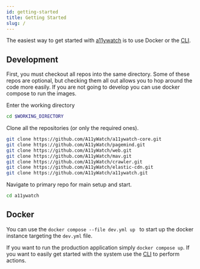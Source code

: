 ```yaml
---
id: getting-started
title: Getting Started
slug: /
---
```


The easiest way to get started with [a11ywatch](https://github.com/A11yWatch/a11ywatch) is to use Docker or the [CLI](./cli.md).

## Development

First, you must checkout all repos into the same directory. Some of these repos are optional, but checking them all out allows you to hop around the code more easily. If you are not going to develop you can use docker compose to run the images.

Enter the working directory
```sh
cd $WORKING_DIRECTORY
```

Clone all the repositories (or only the required ones).
```sh
git clone https://github.com/A11yWatch/a11ywatch-core.git
git clone https://github.com/A11yWatch/pagemind.git
git clone https://github.com/A11yWatch/web.git
git clone https://github.com/A11yWatch/mav.git
git clone https://github.com/A11yWatch/crawler.git
git clone https://github.com/A11yWatch/elastic-cdn.git
git clone https://github.com/A11yWatch/a11ywatch.git
```

Navigate to primary repo for main setup and start.

```sh
cd a11ywatch
```

## Docker

You can use the `docker compose --file dev.yml up ` to start up the docker instance targeting the `dev.yml` file.

If you want to run the production application simply `docker compose up`. If you want to easily get started with the system use the [CLI](https://docs.a11ywatch.com/documentation/cli/) to perform actions.
